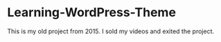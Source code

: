 # Learning-WordPress-Theme
This is my old project from 2015. I sold my videos and exited the project.
